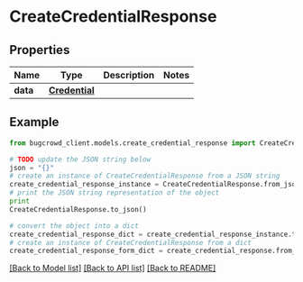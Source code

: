 # CreateCredentialResponse


## Properties

Name | Type | Description | Notes
------------ | ------------- | ------------- | -------------
**data** | [**Credential**](Credential.md) |  | 

## Example

```python
from bugcrowd_client.models.create_credential_response import CreateCredentialResponse

# TODO update the JSON string below
json = "{}"
# create an instance of CreateCredentialResponse from a JSON string
create_credential_response_instance = CreateCredentialResponse.from_json(json)
# print the JSON string representation of the object
print
CreateCredentialResponse.to_json()

# convert the object into a dict
create_credential_response_dict = create_credential_response_instance.to_dict()
# create an instance of CreateCredentialResponse from a dict
create_credential_response_form_dict = create_credential_response.from_dict(create_credential_response_dict)
```
[[Back to Model list]](../README.md#documentation-for-models) [[Back to API list]](../README.md#documentation-for-api-endpoints) [[Back to README]](../README.md)


